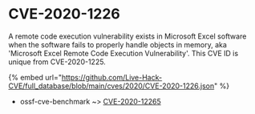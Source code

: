 # CVE-2020-1226

A remote code execution vulnerability exists in Microsoft Excel software when the software fails to properly handle objects in memory, aka 'Microsoft Excel Remote Code Execution Vulnerability'. This CVE ID is unique from CVE-2020-1225.

{% embed url="https://github.com/Live-Hack-CVE/full_database/blob/main/cves/2020/CVE-2020-1226.json" %}


* ossf-cve-benchmark ~> [CVE-2020-12265](https://www.alice-snow.ru/2020/database/cve-2020-1226/cve-2020-12265-ossf-cve-benchmark)
